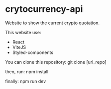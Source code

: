 # crytocurrency-api
Website to show the current crypto quotation.


This website use:
- React
- ViteJS
- Styled-components


You can clone this repository: git clone [url_repo]

then, run: npm install

finally: npm run dev
